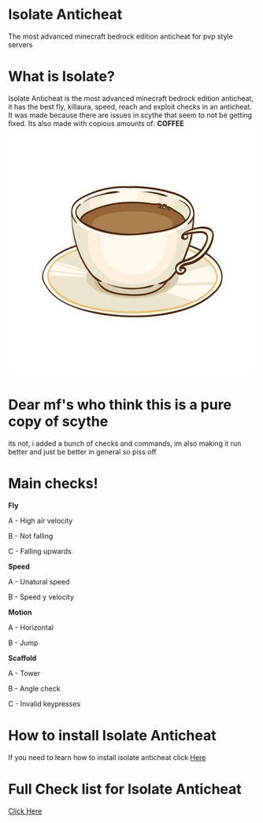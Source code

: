 # Isolate Anticheat
The most advanced minecraft bedrock edition anticheat for pvp style servers

# What is Isolate?
Isolate Anticheat is the most advanced minecraft bedrock edition anticheat, it has the best fly, killaura, speed, reach and exploit checks in an anticheat. It was made because there are issues in scythe that seem to not be getting fixed.
Its also made with copious amounts of:
**COFFEE**
![Alt text](image.png)


# Dear mf's who think this is a pure copy of scythe
its not, i added a bunch of checks and commands, im also making it run better and just be better in general so piss off


# Main checks!
__**Fly**__

A - High air velocity

B - Not falling

C - Falling upwards


**__Speed__**

A - Unatural speed

B - Speed y velocity

**Motion**

A - Horizontal

B - Jump

**Scaffold**

A - Tower

B - Angle check

C - Invalid keypresses


# How to install Isolate Anticheat
If you need to learn how to install isolate anticheat click [Here](https://github.com/Dream23322/Isolate-Anticheat/blob/main/hti.md)


# Full Check list for Isolate Anticheat
[Click Here](https://github.com/Dream23322/Isolate-Anticheat/blob/main/checklist.md)

